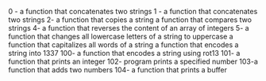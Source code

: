 0 - a function that concatenates two strings
1 - a function that concatenates two strings
2- a function that copies a string
a function that compares two strings
4- a function that reverses the content of an array of integers
5- a function that changes all lowercase letters of a string to uppercase
a function that capitalizes all words of a string
a function that encodes a string into 1337
100- a function that encodes a string using rot13
101- a function that prints an integer
102- program prints a specified number
103-a function that adds two numbers
104-  a function that prints a buffer
